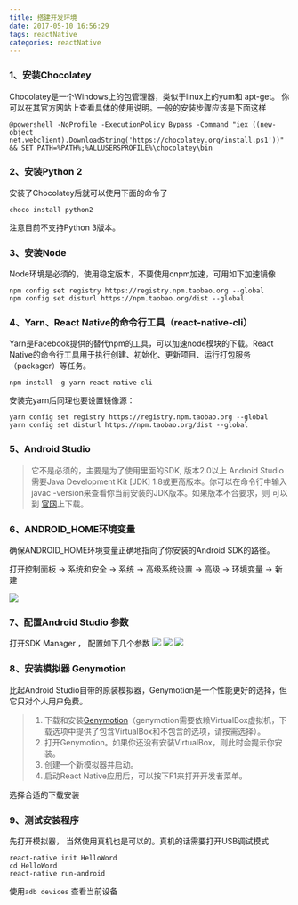 ```yaml
---
title: 搭建开发环境
date: 2017-05-10 16:56:29
tags: reactNative
categories: reactNative
---
```

### 1、安装Chocolatey
Chocolatey是一个Windows上的包管理器，类似于linux上的yum和 apt-get。 你可以在其官方网站上查看具体的使用说明。一般的安装步骤应该是下面这样
```
@powershell -NoProfile -ExecutionPolicy Bypass -Command "iex ((new-object net.webclient).DownloadString('https://chocolatey.org/install.ps1'))" && SET PATH=%PATH%;%ALLUSERSPROFILE%\chocolatey\bin
```

### 2、安装Python 2
安装了Chocolatey后就可以使用下面的命令了
```
choco install python2
```
注意目前不支持Python 3版本。

### 3、安装Node
Node环境是必须的，使用稳定版本，不要使用cnpm加速，可用如下加速镜像
```
npm config set registry https://registry.npm.taobao.org --global
npm config set disturl https://npm.taobao.org/dist --global
```

### 4、Yarn、React Native的命令行工具（react-native-cli）
Yarn是Facebook提供的替代npm的工具，可以加速node模块的下载。React Native的命令行工具用于执行创建、初始化、更新项目、运行打包服务（packager）等任务。
```
npm install -g yarn react-native-cli
```
安装完yarn后同理也要设置镜像源：
```
yarn config set registry https://registry.npm.taobao.org --global
yarn config set disturl https://npm.taobao.org/dist --global
```

### 5、Android Studio
> 它不是必须的，主要是为了使用里面的SDK, 版本2.0以上
Android Studio需要Java Development Kit [JDK]
1.8或更高版本。你可以在命令行中输入 javac
-version来查看你当前安装的JDK版本。如果版本不合要求，则
可以到 [官网](http://www.oracle.com/technetwork/java/javase/downloads/jdk8-downloads-2133151.html)上下载。


### 6、ANDROID_HOME环境变量
确保ANDROID_HOME环境变量正确地指向了你安装的Android SDK的路径。

打开控制面板 -> 系统和安全 -> 系统 -> 高级系统设置 -> 高级 -> 环境变量 -> 新建

![](https://nj01ct01.baidupcs.com/file/637e2a92aad5846d4f6b4eb70040b5e6?bkt=p3-1400637e2a92aad5846d4f6b4eb70040b5e61611869c0000000177d2&fid=1979867769-250528-141015104959765&time=1494407649&sign=FDTAXGERLBHS-DCb740ccc5511e5e8fedcff06b081203-YHl6kW10uqahhR%2BGh36VeoSrFew%3D&to=63&size=96210&sta_dx=96210&sta_cs=0&sta_ft=png&sta_ct=1&sta_mt=1&fm2=MH,Yangquan,Netizen-anywhere,,chongqing,ct&newver=1&newfm=1&secfm=1&flow_ver=3&pkey=1400637e2a92aad5846d4f6b4eb70040b5e61611869c0000000177d2&sl=68747342&expires=8h&rt=pr&r=646792758&mlogid=3008530563370993115&vuk=1979867769&vbdid=2154786405&fin=01.png&fn=01.png&rtype=1&iv=0&dp-logid=3008530563370993115&dp-callid=0.1.1&hps=1&csl=198&csign=eG3iVTR0aVF4iUXm05ly5yGZreU%3D&by=themis)


### 7、配置Android Studio 参数

打开SDK Manager ， 配置如下几个参数
![](https://nj01ct01.baidupcs.com/file/1d955686195398d771c745de2eb50280?bkt=p3-14001d955686195398d771c745de2eb50280509797e5000000020905&fid=1979867769-250528-1000173850200426&time=1494407716&sign=FDTAXGERLBHS-DCb740ccc5511e5e8fedcff06b081203-OOO6cgO92fs%2BOBNdOkF2a2EKs8k%3D&to=63&size=133381&sta_dx=133381&sta_cs=0&sta_ft=png&sta_ct=1&sta_mt=1&fm2=MH,Yangquan,Netizen-anywhere,,chongqing,ct&newver=1&newfm=1&secfm=1&flow_ver=3&pkey=14001d955686195398d771c745de2eb50280509797e5000000020905&sl=83034191&expires=8h&rt=pr&r=352051014&mlogid=3008548389652492840&vuk=1979867769&vbdid=2154786405&fin=02.png&fn=02.png&rtype=1&iv=0&dp-logid=3008548389652492840&dp-callid=0.1.1&hps=1&csl=300&csign=iKaTqNuw3o2bUlmt%2BFCaEPfYq4A%3D&by=themis)
![](https://nj01ct01.baidupcs.com/file/30e4d27a09e1ab7db1539d73d9e139fa?bkt=p3-140030e4d27a09e1ab7db1539d73d9e139fabd71b37d000000012557&fid=1979867769-250528-294736820030105&time=1494407699&sign=FDTAXGERLBHS-DCb740ccc5511e5e8fedcff06b081203-l4JCNpWMsYoqKZi63lOxZVvuh1A%3D&to=63&size=75095&sta_dx=75095&sta_cs=0&sta_ft=png&sta_ct=1&sta_mt=1&fm2=MH,Yangquan,Netizen-anywhere,,chongqing,ct&newver=1&newfm=1&secfm=1&flow_ver=3&pkey=140030e4d27a09e1ab7db1539d73d9e139fabd71b37d000000012557&sl=68747342&expires=8h&rt=pr&r=237522945&mlogid=3008544038235193483&vuk=1979867769&vbdid=2154786405&fin=03.png&fn=03.png&rtype=1&iv=0&dp-logid=3008544038235193483&dp-callid=0.1.1&hps=1&csl=198&csign=eG3iVTR0aVF4iUXm05ly5yGZreU%3D&by=themis)
![](https://nj01ct01.baidupcs.com/file/f0a282194618d00aa7706466996e18e9?bkt=p3-1400f0a282194618d00aa7706466996e18e9c54e852900000001857d&fid=1979867769-250528-443093520888608&time=1494407733&sign=FDTAXGERLBHS-DCb740ccc5511e5e8fedcff06b081203-rDvYU6KQIbliRCORN47fqgTDhI8%3D&to=63&size=99709&sta_dx=99709&sta_cs=0&sta_ft=png&sta_ct=1&sta_mt=1&fm2=MH,Yangquan,Netizen-anywhere,,chongqing,ct&newver=1&newfm=1&secfm=1&flow_ver=3&pkey=1400f0a282194618d00aa7706466996e18e9c54e852900000001857d&sl=83034191&expires=8h&rt=pr&r=256416776&mlogid=3008553000848704118&vuk=1979867769&vbdid=2154786405&fin=04.png&fn=04.png&rtype=1&iv=0&dp-logid=3008553000848704118&dp-callid=0.1.1&hps=1&csl=300&csign=iKaTqNuw3o2bUlmt%2BFCaEPfYq4A%3D&by=themis)

### 8、安装模拟器 Genymotion
比起Android Studio自带的原装模拟器，Genymotion是一个性能更好的选择，但它只对个人用户免费。
> 1. 下载和安装[Genymotion](https://www.genymotion.com/download)（genymotion需要依赖VirtualBox虚拟机，下载选项中提供了包含VirtualBox和不包含的选项，请按需选择）。
> 2. 打开Genymotion。如果你还没有安装VirtualBox，则此时会提示你安装。
> 3. 创建一个新模拟器并启动。
> 4. 启动React Native应用后，可以按下F1来打开开发者菜单。

选择合适的下载安装


### 9、测试安装程序
先打开模拟器， 当然使用真机也是可以的。真机的话需要打开USB调试模式
```
react-native init HelloWord
cd HelloWord
react-native run-android
```
使用` adb devices ` 查看当前设备